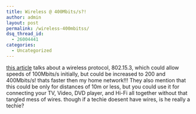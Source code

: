```yaml
---
title: Wireless @ 400Mbits/s?!
author: admin
layout: post
permalink: /wireless-400mbitss/
dsq_thread_id:
  - 26004441
categories:
  - Uncategorized
---
```

[this article][1] talks about a wireless protocol, 802.15.3, which could allow speeds of 100Mbits/s initially, but could be increased to 200 and 400Mbits/s! thats faster then my home network!!! They also mention that this could be only for distances of 10m or less, but you could use it for connecting your TV, Video, DVD player, and Hi-Fi all together without that tangled mess of wires. though if a techie doesent have wires, is he really a techie?

 [1]: http://www.eet.com/sys/news/OEG20030502S0060
